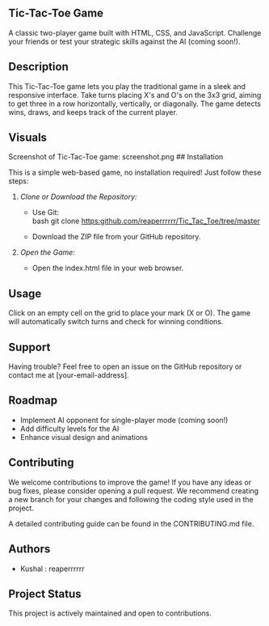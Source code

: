 ## Tic-Tac-Toe Game

A classic two-player game built with HTML, CSS, and JavaScript. Challenge your friends or test your strategic skills against the AI (coming soon!).

## Description

This Tic-Tac-Toe game lets you play the traditional game in a sleek and responsive interface. Take turns placing X's and O's on the 3x3 grid, aiming to get three in a row horizontally, vertically, or diagonally. The game detects wins, draws, and keeps track of the current player.

## Visuals

Screenshot of Tic-Tac-Toe game: screenshot.png  ## Installation

This is a simple web-based game, no installation required! Just follow these steps:

1. *Clone or Download the Repository:*
    * Use Git:  
      bash
      git clone [https:github.com/reaperrrrrr/Tic_Tac_Toe/tree/master](https://github.com/reaperrrrrr/Tic_Tac_Toe)
      
    * Download the ZIP file from your GitHub repository.

2. *Open the Game:*
    * Open the index.html file in your web browser.

## Usage

Click on an empty cell on the grid to place your mark (X or O). The game will automatically switch turns and check for winning conditions. 

## Support

Having trouble? Feel free to open an issue on the GitHub repository or contact me at [your-email-address].

## Roadmap

* Implement AI opponent for single-player mode (coming soon!)
* Add difficulty levels for the AI
* Enhance visual design and animations


## Contributing

We welcome contributions to improve the game! If you have any ideas or bug fixes, please consider opening a pull request. We recommend creating a new branch for your changes and following the coding style used in the project. 

A detailed contributing guide can be found in the CONTRIBUTING.md file.

## Authors

* Kushal : reaperrrrrr

## Project Status

This project is actively maintained and open to contributions.
